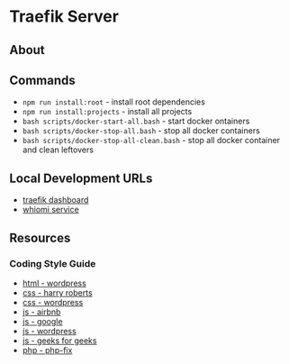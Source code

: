 # Traefik Server

## About

## Commands

- `npm run install:root` - install root dependencies
- `npm run install:projects` - install all projects
- `bash scripts/docker-start-all.bash` - start docker ontainers
- `bash scripts/docker-stop-all.bash` - stop all docker containers
- `bash scripts/docker-stop-all-clean.bash` - stop all docker container and clean leftovers

## Local Development URLs

- [traefik dashboard](http://localhost:8080/dashboard)
- [whiomi service](https://whoami-service-tpl-traefik-proxy.localhost/)

## Resources

### Coding Style Guide

- [html - wordpress](https://developer.wordpress.org/coding-standards/wordpress-coding-standards/html/)
- [css - harry roberts](https://cssguidelin.es/)
- [css - wordpress](https://developer.wordpress.org/coding-standards/wordpress-coding-standards/css/)
- [js - airbnb](https://github.com/airbnb/javascript)
- [js - google](https://google.github.io/styleguide/jsguide.html)
- [js - wordpress](https://developer.wordpress.org/coding-standards/wordpress-coding-standards/javascript/)
- [js - geeks for geeks](https://www.geeksforgeeks.org/javascript-style-guide-and-coding-conventions/)
- [php - php-fix](https://www.php-fig.org/psr/)
